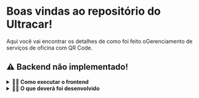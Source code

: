 # Boas vindas ao repositório do Ultracar!

Aqui você vai encontrar os detalhes de como foi feito oGerenciamento de serviços de oficina com QR Code.
## :warning: Backend não implementado!

<details>
<summary><strong>👨‍💻 Como executar o frontend</strong></summary><br />

- Clone o repositório com a chave SSH. Se você tem o GIT instalado em sua máquina, abra um terminal e execute:<br />
```git clone git@github.com:jessy-damasceno/ultracar.git```

- Entre no diretório do Projeto e instale as dependências:<br />
```cd ultracar && npm install```

- Inicie o projeto:<br />
```npm start```

</details>

<details>
<summary><strong>👨‍💻 O que deverá foi desenvolvido</strong></summary><br />
</details>

